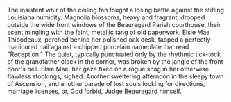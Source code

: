 The insistent whir of the ceiling fan fought a losing battle against the stifling Louisiana humidity.  Magnolia blossoms, heavy and fragrant, drooped outside the wide front windows of the Beauregard Parish courthouse, their scent mingling with the faint, metallic tang of old paperwork. Elsie Mae Thibodeaux, perched behind her polished oak desk, tapped a perfectly manicured nail against a chipped porcelain nameplate that read "Reception."  The quiet, typically punctuated only by the rhythmic tick-tock of the grandfather clock in the corner, was broken by the jangle of the front door's bell.  Elsie Mae, her gaze fixed on a rogue snag in her otherwise flawless stockings, sighed.  Another sweltering afternoon in the sleepy town of Ascension, and another parade of lost souls looking for directions, marriage licenses, or, God forbid, Judge Beauregard himself.
